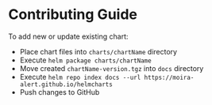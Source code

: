 # Contributing Guide

To add new or update existing chart:

 - Place chart files into `charts/chartName` directory
 - Execute `helm package charts/chartName`
 - Move created `chartName-version.tgz` into `docs` directory
 - Execute `helm repo index docs --url https://moira-alert.github.io/helmcharts`
 - Push changes to GitHub